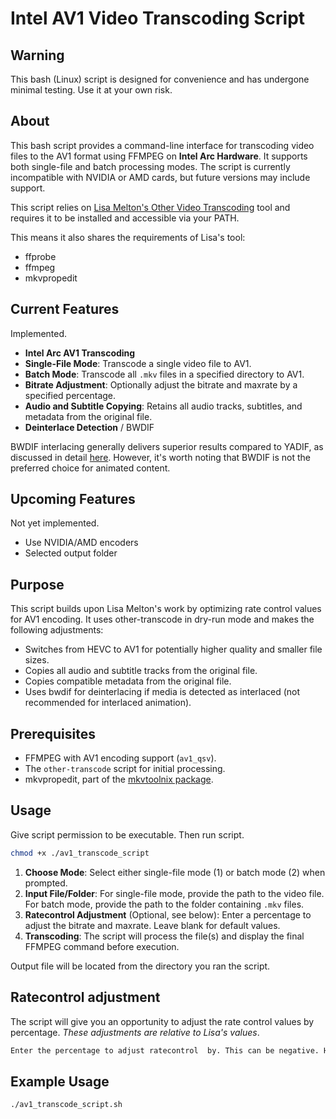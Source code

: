 # Intel AV1 Video Transcoding Script

## Warning

This bash (Linux) script is designed for convenience and has undergone minimal testing. Use it at your own risk.

## About

This bash script provides a command-line interface for transcoding video files to the AV1 format using FFMPEG on **Intel Arc Hardware**. It supports both single-file and batch processing modes. The script is currently incompatible with NVIDIA or AMD cards, but future versions may include support.

This script relies on [Lisa Melton's Other Video Transcoding](https://github.com/lisamelton/other_video_transcoding) tool and requires it to be installed and accessible via your PATH.

This means it also shares the requirements of Lisa's tool:

- ffprobe
- ffmpeg
- mkvpropedit

## Current Features

Implemented.

- **Intel Arc AV1 Transcoding**
- **Single-File Mode**: Transcode a single video file to AV1.
- **Batch Mode**: Transcode all `.mkv` files in a specified directory to AV1.
- **Bitrate Adjustment**: Optionally adjust the bitrate and maxrate by a specified percentage.
- **Audio and Subtitle Copying**: Retains all audio tracks, subtitles, and metadata from the original file.
- **Deinterlace Detection** / BWDIF

BWDIF interlacing generally delivers superior results compared to YADIF, as discussed in detail [here](https://macilatthefront.blogspot.com/2021/05/which-deinterlacing-algorithm-is-best.html). However, it's worth noting that BWDIF is not the preferred choice for animated content.

## Upcoming Features

Not yet implemented.

- Use NVIDIA/AMD encoders
- Selected output folder

## Purpose

This script builds upon Lisa Melton's work by optimizing rate control values for AV1 encoding. It uses other-transcode in dry-run mode and makes the following adjustments:

- Switches from HEVC to AV1 for potentially higher quality and smaller file sizes.
- Copies all audio and subtitle tracks from the original file.
- Copies compatible metadata from the original file.
- Uses bwdif for deinterlacing if media is detected as interlaced (not recommended for interlaced animation).

## Prerequisites

- FFMPEG with AV1 encoding support (`av1_qsv`).
- The `other-transcode` script for initial processing.
- mkvpropedit, part of the [mkvtoolnix package](https://mkvtoolnix.download/).

## Usage

Give script permission to be executable. Then run script.

```bash
chmod +x ./av1_transcode_script
```

1. **Choose Mode**: Select either single-file mode (1) or batch mode (2) when prompted.
2. **Input File/Folder**: For single-file mode, provide the path to the video file. For batch mode, provide the path to the folder containing `.mkv` files.
3. **Ratecontrol Adjustment** (Optional, see below): Enter a percentage to adjust the bitrate and maxrate. Leave blank for default values.
4. **Transcoding**: The script will process the file(s) and display the final FFMPEG command before execution.

Output file will be located from the directory you ran the script.

## Ratecontrol adjustment

The script will give you an opportunity to adjust the rate control values by percentage. *These adjustments are relative to Lisa's values*. 

```bash
Enter the percentage to adjust ratecontrol  by. This can be negative. Hit enter for default values:
```



## Example Usage

```bash
./av1_transcode_script.sh
